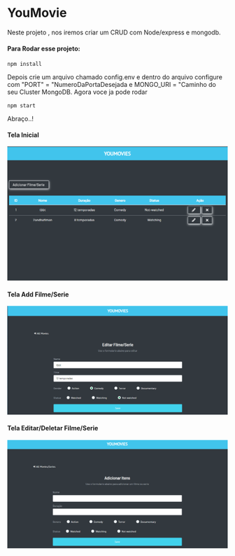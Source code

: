 # YouMovie
Neste projeto , nos iremos criar um CRUD com Node/express e mongodb.

#### Para Rodar esse projeto:
```
npm install
```

Depois crie um arquivo chamado config.env e dentro do arquivo configure com  "PORT" = "NumeroDaPortaDesejada e MONGO_URI = "Caminho do seu Cluster MongoDB.
Agora voce ja pode rodar 
```
npm start
```

Abraço..!

#### Tela Inicial
![](assets/img/telaaddfilmes.png)
#### Tela Add Filme/Serie
![](assets/img/telaaEDITARfilmes.png)
#### Tela Editar/Deletar Filme/Serie
![](assets/img/telaaddfilmes1.png)

